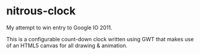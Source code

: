 # nitrous-clock
My attempt to win entry to Google IO 2011.

This is a configurable count-down clock written using GWT that makes use of an HTML5 canvas for all drawing & animation.
